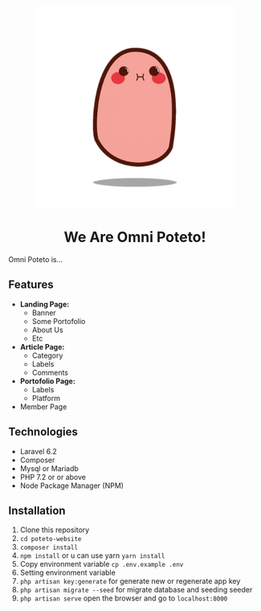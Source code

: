 <p align="center">
  <img src="public/img/poteto_up-1,6x.png" width="400">
</p>
<h1 align="center">We Are Omni Poteto!</h1>
Omni Poteto is...
<br>

## Features

- **Landing Page:**
    - Banner
    - Some Portofolio
    - About Us
    - Etc
- **Article Page:**
    - Category
    - Labels
    - Comments
- **Portofolio Page:**
    - Labels
    - Platform
- Member Page

## Technologies

- Laravel 6.2
- Composer
- Mysql or Mariadb
- PHP 7.2 or or above
- Node Package Manager (NPM)

## Installation

1) Clone this repository
2) `cd poteto-website`
3) `composer install`
4) `npm install` or u can use yarn `yarn install`
5) Copy environment variable `cp .env.example .env`
6) Setting environment variable
7) `php artisan key:generate` for generate new or regenerate app key
8) `php artisan migrate --seed` for migrate database and seeding seeder
9) `php artisan serve` open the browser and go to `localhost:8000`
